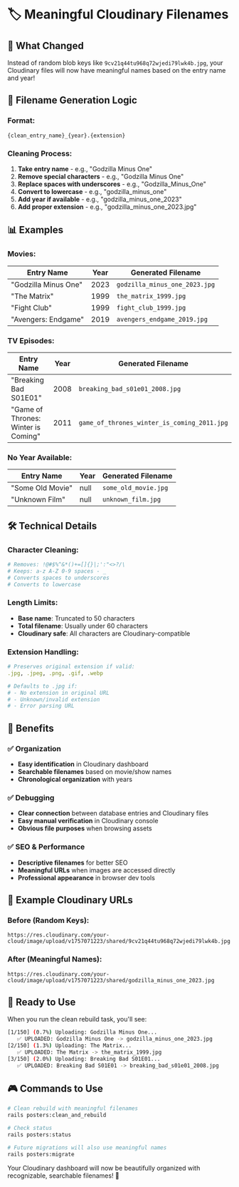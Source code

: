 # 🏷️ Meaningful Cloudinary Filenames

## 🎯 **What Changed**

Instead of random blob keys like `9cv21q44tu968q72wjedi79lwk4b.jpg`, your Cloudinary files will now have meaningful names based on the entry name and year!

## 📝 **Filename Generation Logic**

### **Format:**
```
{clean_entry_name}_{year}.{extension}
```

### **Cleaning Process:**
1. **Take entry name** - e.g., "Godzilla Minus One"
2. **Remove special characters** - e.g., "Godzilla Minus One"
3. **Replace spaces with underscores** - e.g., "Godzilla_Minus_One"
4. **Convert to lowercase** - e.g., "godzilla_minus_one"
5. **Add year if available** - e.g., "godzilla_minus_one_2023"
6. **Add proper extension** - e.g., "godzilla_minus_one_2023.jpg"

## 📊 **Examples**

### **Movies:**
| Entry Name | Year | Generated Filename |
|------------|------|-------------------|
| "Godzilla Minus One" | 2023 | `godzilla_minus_one_2023.jpg` |
| "The Matrix" | 1999 | `the_matrix_1999.jpg` |
| "Fight Club" | 1999 | `fight_club_1999.jpg` |
| "Avengers: Endgame" | 2019 | `avengers_endgame_2019.jpg` |

### **TV Episodes:**
| Entry Name | Year | Generated Filename |
|------------|------|-------------------|
| "Breaking Bad S01E01" | 2008 | `breaking_bad_s01e01_2008.jpg` |
| "Game of Thrones: Winter is Coming" | 2011 | `game_of_thrones_winter_is_coming_2011.jpg` |

### **No Year Available:**
| Entry Name | Year | Generated Filename |
|------------|------|-------------------|
| "Some Old Movie" | null | `some_old_movie.jpg` |
| "Unknown Film" | null | `unknown_film.jpg` |

## 🛠️ **Technical Details**

### **Character Cleaning:**
```ruby
# Removes: !@#$%^&*()+=[]{}|;':"<>?/\
# Keeps: a-z A-Z 0-9 spaces - _
# Converts spaces to underscores
# Converts to lowercase
```

### **Length Limits:**
- **Base name**: Truncated to 50 characters
- **Total filename**: Usually under 60 characters
- **Cloudinary safe**: All characters are Cloudinary-compatible

### **Extension Handling:**
```ruby
# Preserves original extension if valid:
.jpg, .jpeg, .png, .gif, .webp

# Defaults to .jpg if:
# - No extension in original URL
# - Unknown/invalid extension
# - Error parsing URL
```

## 🎯 **Benefits**

### **✅ Organization**
- **Easy identification** in Cloudinary dashboard
- **Searchable filenames** based on movie/show names
- **Chronological organization** with years

### **✅ Debugging**
- **Clear connection** between database entries and Cloudinary files
- **Easy manual verification** in Cloudinary console
- **Obvious file purposes** when browsing assets

### **✅ SEO & Performance**
- **Descriptive filenames** for better SEO
- **Meaningful URLs** when images are accessed directly
- **Professional appearance** in browser dev tools

## 📱 **Example Cloudinary URLs**

### **Before (Random Keys):**
```
https://res.cloudinary.com/your-cloud/image/upload/v1757071223/shared/9cv21q44tu968q72wjedi79lwk4b.jpg
```

### **After (Meaningful Names):**
```
https://res.cloudinary.com/your-cloud/image/upload/v1757071223/shared/godzilla_minus_one_2023.jpg
```

## 🚀 **Ready to Use**

When you run the clean rebuild task, you'll see:

```bash
[1/150] (0.7%) Uploading: Godzilla Minus One...
   ✅ UPLOADED: Godzilla Minus One -> godzilla_minus_one_2023.jpg
[2/150] (1.3%) Uploading: The Matrix...
   ✅ UPLOADED: The Matrix -> the_matrix_1999.jpg
[3/150] (2.0%) Uploading: Breaking Bad S01E01...
   ✅ UPLOADED: Breaking Bad S01E01 -> breaking_bad_s01e01_2008.jpg
```

## 🎮 **Commands to Use**

```bash
# Clean rebuild with meaningful filenames
rails posters:clean_and_rebuild

# Check status
rails posters:status

# Future migrations will also use meaningful names
rails posters:migrate
```

Your Cloudinary dashboard will now be beautifully organized with recognizable, searchable filenames! 🎉

